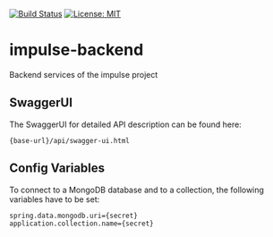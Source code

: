 [![Build Status](https://travis-ci.org/pixelstuermer/impulse-backend.svg?branch=master)](https://travis-ci.org/pixelstuermer/impulse-backend)
[![License: MIT](https://img.shields.io/badge/License-MIT-yellow.svg)](https://opensource.org/licenses/MIT)

# impulse-backend
Backend services of the impulse project

## SwaggerUI
The SwaggerUI for detailed API description can be found here:

    {base-url}/api/swagger-ui.html

## Config Variables
To connect to a MongoDB database and to a collection, the following variables have to be set:

    spring.data.mongodb.uri={secret}
    application.collection.name={secret}